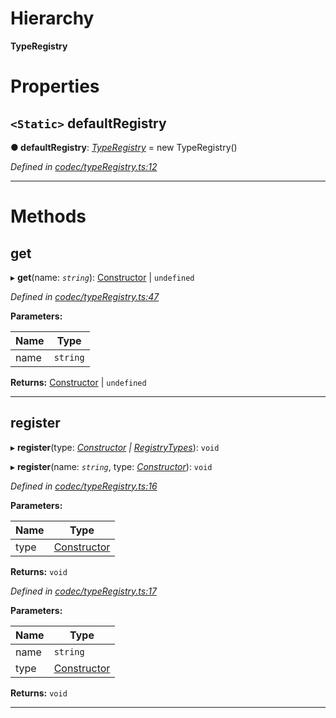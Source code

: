 

# Hierarchy

**TypeRegistry**

# Properties

<a id="defaultregistry"></a>

## `<Static>` defaultRegistry

**● defaultRegistry**: *[TypeRegistry](_codec_typeregistry_.typeregistry.md)* =  new TypeRegistry()

*Defined in [codec/typeRegistry.ts:12](https://github.com/polkadot-js/api/blob/f957639/packages/types/src/codec/typeRegistry.ts#L12)*

___

# Methods

<a id="get"></a>

##  get

▸ **get**(name: *`string`*): [Constructor](../modules/_types_.md#constructor) | `undefined`

*Defined in [codec/typeRegistry.ts:47](https://github.com/polkadot-js/api/blob/f957639/packages/types/src/codec/typeRegistry.ts#L47)*

**Parameters:**

| Name | Type |
| ------ | ------ |
| name | `string` |

**Returns:** [Constructor](../modules/_types_.md#constructor) | `undefined`

___
<a id="register"></a>

##  register

▸ **register**(type: *[Constructor](../modules/_types_.md#constructor) | [RegistryTypes](../modules/_types_.md#registrytypes)*): `void`

▸ **register**(name: *`string`*, type: *[Constructor](../modules/_types_.md#constructor)*): `void`

*Defined in [codec/typeRegistry.ts:16](https://github.com/polkadot-js/api/blob/f957639/packages/types/src/codec/typeRegistry.ts#L16)*

**Parameters:**

| Name | Type |
| ------ | ------ |
| type | [Constructor](../modules/_types_.md#constructor) | [RegistryTypes](../modules/_types_.md#registrytypes) |

**Returns:** `void`

*Defined in [codec/typeRegistry.ts:17](https://github.com/polkadot-js/api/blob/f957639/packages/types/src/codec/typeRegistry.ts#L17)*

**Parameters:**

| Name | Type |
| ------ | ------ |
| name | `string` |
| type | [Constructor](../modules/_types_.md#constructor) |

**Returns:** `void`

___

